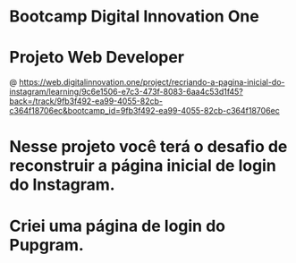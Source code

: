 # Bootcamp Digital Innovation One
# Projeto Web Developer
@ https://web.digitalinnovation.one/project/recriando-a-pagina-inicial-do-instagram/learning/9c6e1506-e7c3-473f-8083-6aa4c53d1f45?back=/track/9fb3f492-ea99-4055-82cb-c364f18706ec&bootcamp_id=9fb3f492-ea99-4055-82cb-c364f18706ec
# Nesse projeto você terá o desafio de reconstruir a página inicial de login do Instagram.
# Criei uma página de login do Pupgram.